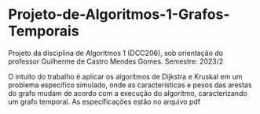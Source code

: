 # Projeto-de-Algoritmos-1-Grafos-Temporais

Projeto da disciplina de Algoritmos 1 (DCC206), sob orientação do professor Guilherme de Castro Mendes Gomes.
Semestre: 2023/2

O intuito do trabalho é aplicar os algoritmos de Dijkstra e Kruskal em um problema específico simulado, onde as características e pesos das arestas do grafo mudam de acordo 
com a execução do algoritmo, caracterizando um grafo temporal. As especificações estão no arquivo pdf
